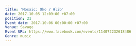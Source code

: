 ```yaml
---
title: 'Mosaic: Oko / Hlib'
date: 2017-10-05 12:09:00 +07:00
position: 21
Event date: 2017-10-06 00:00:00 +07:00
Venue: Savage
Event URL: https://www.facebook.com/events/114072232618486
Genre: music
---
```


